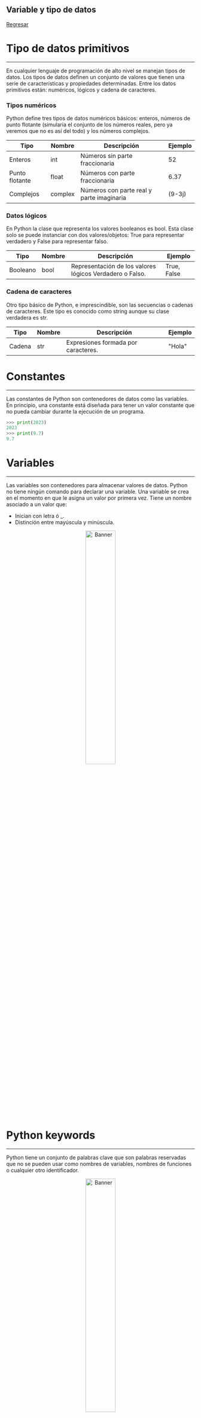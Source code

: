 ## Variable y tipo de datos

[Regresar](/CodingBootcampsESPOL-RDDW/)

Tipo de datos primitivos
===========

* * *
En cualquier lenguaje de programación de alto nivel se manejan tipos de datos. Los tipos de datos definen un conjunto de valores que tienen una serie de características y propiedades determinadas. Entre los datos primitivos están: numéricos, lógicos y cadena de caracteres.

### Tipos numéricos

Python define tres tipos de datos numéricos básicos: enteros, números de punto flotante (simularía el conjunto de los números reales, pero ya veremos que no es así del todo) y los números complejos.

| **Tipo** | **Nombre** | **Descripción** | **Ejemplo**|
|----------|----------|----------|----------|
| Enteros    | int   | Números sin parte​ fraccionaria   | 52  |
| Punto flotante    | float   | Números con parte fraccionaria  | 6.37 |
| Complejos    | complex   | Números con parte real y parte imaginaria   | (9-3j) |

### Datos lógicos

En Python la clase que representa los valores booleanos es bool. Esta clase solo se puede instanciar con dos valores/objetos: True para representar verdadero y False para representar falso.

| **Tipo** | **Nombre** | **Descripción** | **Ejemplo**|
|----------|----------|----------|----------|
| Booleano    | bool   | Representación de los valores lógicos Verdadero o Falso.   | True, False  |

### Cadena de caracteres

Otro tipo básico de Python, e imprescindible, son las secuencias o cadenas de caracteres. Este tipo es conocido como string aunque su clase verdadera es str.

| **Tipo** | **Nombre** | **Descripción** | **Ejemplo**|
|----------|----------|----------|----------|
| Cadena    | str   | Expresiones formada por caracteres.   | "Hola"  |

Constantes
===========

* * *

Las constantes de Python son contenedores de datos como las variables. En principio, una constante está diseñada para tener un valor constante que no pueda cambiar durante la ejecución de un programa.

```python
>>> print(2023)
2023
>>> print(9.7)
9.7
```

Variables
===========

* * *
Las variables son contenedores para almacenar valores de datos. Python no tiene ningún comando para declarar una variable.
Una variable se crea en el momento en que le asigna un valor por primera vez. Tiene un nombre asociado a un valor que:

* Inician con letra ó _.
* Distinción entre mayúscula y minúscula.

<p align="center">
<img src="https://cdn.educba.com/academy/wp-content/uploads/2019/11/Python-Variables-.png" width="40%" alt="Banner"/>
</p>

Python keywords
===========

* * *
Python tiene un conjunto de palabras clave que son palabras reservadas que no se pueden usar como nombres de variables, nombres de funciones o cualquier otro identificador. 

<p align="center">
<img src="https://hinditechclub.com/wp-content/uploads/2022/05/ezgif.com-gif-maker-98-1024x576.webp" width="40%" alt="Banner"/>
</p>

Asignación (=) en python
===========

* * *
<p align="center">
<img src="../imagenes/asignacion1.png" width="40%" alt="Banner"/>
</p>

<p align="center">
<img src="../imagenes/asignacion2.png" width="40%" alt="Banner"/>
</p>

<p align="center">
<img src="../imagenes/asignacion3.png" width="40%" alt="Banner"/>
</p>

Otras asignaciones
===========

* * *

* Asignación en la misma línea:
x=5; y=9; z=12

* Asignación múltiples:
day, month, year = “miércoles”,”marzo”, 2023

* Asignación del mismo valor:
largo = ancho = 4

* Asignación de intercambio:
base = 15; altura = 30  base, altura = altura, base

Operadores Aritméticos 
===========

* * *
Un operador aritmético toma dos operandos como entrada, realiza un cálculo y devuelve el resultado.
<p align="center">
<img src="../imagenes/operadores-aritmeticos.png" width="50%" alt="Banner"/>
</p>

Operadores Relacionales
===========

* * *
Un operador relacional se emplea para comparar y establecer la relación entre ellos. Devuelve un valor booleano (true o false) basado en la condición.
<p align="center">
<img src="../imagenes/operadores-relacionales.png" width="50%" alt="Banner"/>
</p>

Operadores Lógicos
===========

* * *
Se utiliza un operador lógico para tomar una decisión basada en múltiples condiciones. Los operadores lógicos utilizados en Python son  and, or y not.

<p align="center">
<img src="../imagenes/operadores-logicos.png" width="50%" alt="Banner"/>
</p>

Operadores de incremento y decremento
===========

* * *
<p align="center">
<img src="../imagenes/incremento-decremento.png" width="50%" alt="Banner"/>
</p>

Entrada y salida de datos 
===========

* * *

+ Salidas en python 
La función print() es sin duda una de las instrucciones más sencillas y que usaremos en el curso, ya que nos permite mostrar información por consola como mensajes, números o valores de una variable. para su uso solo le pasamos en los argumentos lo que deseamos mostrar en consola.

```python
#Mostramos un texto con print()
print('Uso de entradas y salidas')
print('Esto es un número')
print(102584)
```

+ Entradas en python 
La función input() permite obtener información del en la terminal desde el teclado, al momento de ejecutarse esta línea en la consola esperara que ingresemos el texto que necesitemos y demos un enter para continuar y guardar el valor capturado en una variable de programa.

```python
#Pedimos un texto con input()
print('Escribe tu nombre')
print(input())
```

Conversión de datos
===========

* * *

Puede haber ocasiones en las que desee especificar un tipo en una variable. Esto se puede hacer con fundición. Python es un lenguaje orientado a objetos y, como tal, utiliza clases para definir tipos de datos, incluidos sus tipos primitivos.

Por lo tanto, la conversión en python se realiza mediante funciones de constructor:

+ int() : construye un número entero a partir de un literal entero, un literal flotante (eliminando todos los decimales) o un literal de cadena (siempre que la cadena represente un número entero)
+ float() : construye un número flotante a partir de un literal entero, un literal flotante o un literal de cadena (siempre que la cadena represente un flotante o un entero)
+ str() : construye una cadena a partir de una amplia variedad de tipos de datos, incluidas cadenas, literales enteros y literales flotantes.

```python
x = int(1)   
y = int(2.8) 
x = float(1)
y = str(2)
```

Formato de salida (old)
===========

* * *

<p align="center">
<img src="../imagenes/old.png" width="50%" alt="Banner"/>
</p>

```python
print("The numbers are: %d" %(25, 50))​

print("El valor de pi es: %5.2f" % (3.1415926535897793))​

print("The cities are: %s, %s" %('Quito', 'Guayaquil'))
```

Formato de salida (new)
===========

* * *
<p align="center">
<img src="../imagenes/new.png" width="50%" alt="Banner"/>
</p>

```python
print("The numbers are: {:d} “.format(25, 50))​
print("El valor de pi es: {:.2f}.“.format (math.pi))​
print("The cities are: {1}, {0}“.format('Quito', 'Guayaquil'))
```

Secuencia de escape
===========

* * *

<p align="center">
<img src="../imagenes/escape.png" width="50%" alt="Banner"/>
</p>

```python
print("This is\'nt True")
This is'nt True
```

Múltiples líneas 
===========

* * *
```python
print("""\
tipo: [OPTIONS]
    -d
    -f
    -s
)
```
* -d, representa enteros(int)
* -f, representa reales(float)
* -s, representa strings(str)

Concatenación(+)
===========

* * *
<p align="center">
<img src="../imagenes/concatenacion.png" width="50%" alt="Banner"/>
</p>

Repetición(+)
===========

* * *
<p align="center">
<img src="../imagenes/repeticion.png" width="50%" alt="Banner"/>
</p>

Concatenación y repetición
===========

* * *
<p align="center">
<img src="../imagenes/concatenacion-repeticion.png" width="50%" alt="Banner"/>
</p>

Índices - String
===========

* * *

saludo = “CODING BOOTCAMP 2023”
<p align="center">
<img src="../imagenes/indice.png" width="50%" alt="Banner"/>
</p>

Slicing
===========

* * *

saludo = “CODING BOOTCAMP 2023”
saludo[0:2] #Desde pos 0(incluído)-2(sin incluir)
saludo[6:9] #Desde pos 6(incluído)-9(sin incluir)
saludo[ :2] #Desde inicio 0 hasta 2(sin incluir)
saludo[4: ] #Desde pos 4 hasta el final

Métodos de string
===========

* * *

mensaje = “CODING BOOTCAMP 2023”

<p align="center">
<img src="../imagenes/string.png" width="50%" alt="Banner"/>
</p>

```python
>>> "CODING" in mensaje  True
>>> "z" in mensaje
False
```

Métodos de string 
===========

* * *
<p align="center">
<img src="../imagenes/metodos.png" width="50%" alt="Banner"/>
</p>

Los siguientes métodos devuelven true o false. 
<p align="center">
<img src="../imagenes/string2.png" width="50%" alt="Banner"/>
</p>

Math Library
===========

* * *
<p align="center">
<img src="../imagenes/mathç.png" width="50%" alt="Banner"/>
</p>

```python
# Convertir de grados a radianes

>>> import math
>>> grados = int(input("Ingrese la cantidad de grados a
convertir: "))
Ingrese la cantidad de grados a convertir: 50
>>> radianes = (50 * math.pi)/180
>>> print("Al convertir %d grados en radianes, obtuvimos %.3f" %  (grados, radianes))
Al convertir 50 grados en radianes, obtuvimos 0.873

```

Aleatoriedad 
===========

* * *

**import** random => librería de números aleatorios
<p align="center">
<img src="../imagenes/aleatoriedad.png" width="50%" alt="Banner"/>
</p>

```python
# Simular el lanzamiento de un dado

>>> import random
>>> dado = random.randint(1,6)
>>> print("El resultado del lanzamiento es: %d" %dado)  El resultado del lanzamiento es: 2
```
<p align="center">
<img src="https://arduinofacil.com/wp-content/uploads/2019/04/dado2.gif" width="30%" alt="Banner"/>
</p>

Referencias 
===========

* * *

* Python variables. Retrieved 13 March 2023, from [https://www.w3schools.com/python/python_variables.asp](https://www.w3schools.com/python/python_variables.asp) 

* Python keywords. Retrieved 13 March 2023, from [https://www.w3schools.com/python/python_ref_keywords.asp](https://www.w3schools.com/python/python_ref_keywords.asp) 

* Python casting. Retrieved 13 March 2023, from [https://www.w3schools.com/python/python_casting.asp](https://www.w3schools.com/python/python_casting.asp)